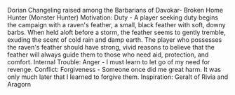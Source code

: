 Dorian
Changeling raised among the Barbarians of Davokar- Broken Home
Hunter (Monster Hunter)
Motivation: Duty - A player seeking duty begins the campaign with a raven's feather, a small, black feather with soft, downy barbs. When held aloft before a storm, the feather seems to gently tremble, exuding the scent of cold rain and damp earth.
The player who possesses the raven's feather should have strong, vivid reasons to believe that the feather will always guide them to those who need aid, protection, and comfort.
Internal Trouble: Anger  - I must learn to let go of my need for revenge.
Conflict: Forgiveness - Someone once did me great harm. It was only much later that I learned to forgive them.
Inspiration: Geralt of Rivia and Aragorn 
